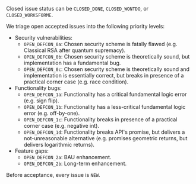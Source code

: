 Closed issue status can be `CLOSED_DONE`, `CLOSED_WONTDO`, or `CLOSED_WORKSFORME`.

We triage open accepted issues into the following priority levels:
* Security vulnerabilities:
  * `OPEN_DEFCON_0a`: Chosen security scheme is fatally flawed (e.g. Classical RSA after quantum supremacy).
  * `OPEN_DEFCON_0b`: Chosen security scheme is theoretically sound, but implementation has a fundamental bug.
  * `OPEN_DEFCON_0c`: Chosen security scheme is theoretically sound and implementation is essentially correct,
                but breaks in presence of a practical corner case (e.g. race condition).
* Functionality bugs:
  * `OPEN_DEFCON_1a`: Functionality has a critical fundamental logic error (e.g. sign flip).
  * `OPEN_DEFCON_1b`: Functionality has a less-critical fundamental logic error (e.g. off-by-one).
  * `OPEN_DEFCON_1c`: Functionality breaks in presence of a practical corner case (e.g. negative int).
  * `OPEN_DEFCON_1d`: Functionality breaks API's promise, but delivers a not-unreasonable alternative
                (e.g. promises geometric returns, but delivers logarithmic returns).
* Feature gaps:
  * `OPEN_DEFCON_2a`: BAU enhancement.
  * `OPEN_DEFCON_2b`: Long-term enhancement.

Before acceptance, every issue is `NEW`.
